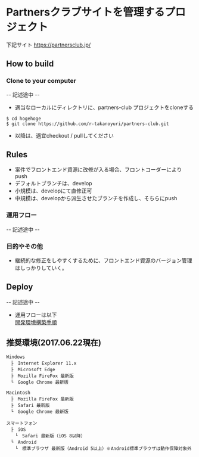 # Partnersクラブサイトを管理するプロジェクト
下記サイト
<a href="https://partnersclub.jp/" target="_brank">https://partnersclub.jp/</a>

## How to build
### Clone to your computer
-- 記述途中 --
* 適当なローカルにディレクトリに、partners-club プロジェクトをcloneする

```
$ cd hogehoge
$ git clone https://github.com/r-takanoyuri/partners-club.git
```

* 以降は、適宜checkout / pullしてください

## Rules
* 案件でフロントエンド資源に改修が入る場合、フロントコーダーによりpush
* デフォルトブランチは、develop
* 小規模は、developにて直修正可
* 中規模は、developから派生させたブランチを作成し、そちらにpush

### 運用フロー
-- 記述途中 --


### 目的やその他
* 継続的な修正をしやすくするために、フロントエンド資源のバージョン管理はしっかりしていく。  

## Deploy
-- 記述途中 --

* 運用フローは以下  
 <a href="https://github.com/r-takanoyuri/corporate-site/blob/master/SERVEROPE.md" target="_blank">開発環境構築手順</a>

## 推奨環境(2017.06.22現在)
```
Windows
　├　Internet Explorer 11.x
　├　Microsoft Edge
　├　Mozilla FireFox 最新版
　└　Google Chrome 最新版

Macintosh
　├　Mozilla FireFox 最新版
　├　Safari 最新版
　└　Google Chrome 最新版

スマートフォン
　├　iOS
　　└　Safari 最新版（iOS 8以降）
　└　Android
　　└　標準ブラウザ 最新版（Android 5以上）※Android標準ブラウザは動作保障対象外
```
